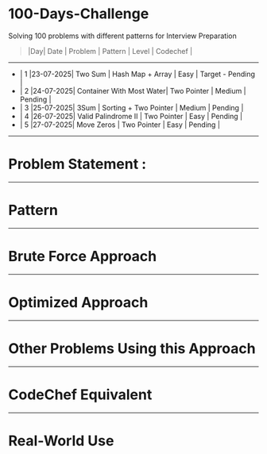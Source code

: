 # 100-Days-Challenge
Solving 100 problems with different patterns for Interview Preparation

>|Day|   Date   |    Problem    |       Pattern        |   Level   |       Codechef          |     
-----------------------------------------------------------------------------------------------------------------------------
* | 1 |23-07-2025| Two Sum       | Hash Map + Array     |   Easy    | Target - Pending        |
* | 2 |24-07-2025| Container With Most Water| Two Pointer | Medium |     Pending    |                            
* | 3 |25-07-2025| 3Sum | Sorting + Two Pointer | Medium | Pending | 
* | 4 |26-07-2025| Valid Palindrome II | Two Pointer | Easy | Pending |
* | 5 |27-07-2025| Move Zeros | Two Pointer | Easy | Pending |

























--------------------------------------------------------------------------------------------------------------------------------------
# Problem Statement : 


--------------------------------------------------------------------------------------------------------------------------------------
# Pattern

--------------------------------------------------------------------------------------------------------------------------------------
# Brute Force Approach

--------------------------------------------------------------------------------------------------------------------------------------
# Optimized Approach

--------------------------------------------------------------------------------------------------------------------------------------
# Other Problems Using this Approach

--------------------------------------------------------------------------------------------------------------------------------------
# CodeChef Equivalent

--------------------------------------------------------------------------------------------------------------------------------------
# Real-World Use
